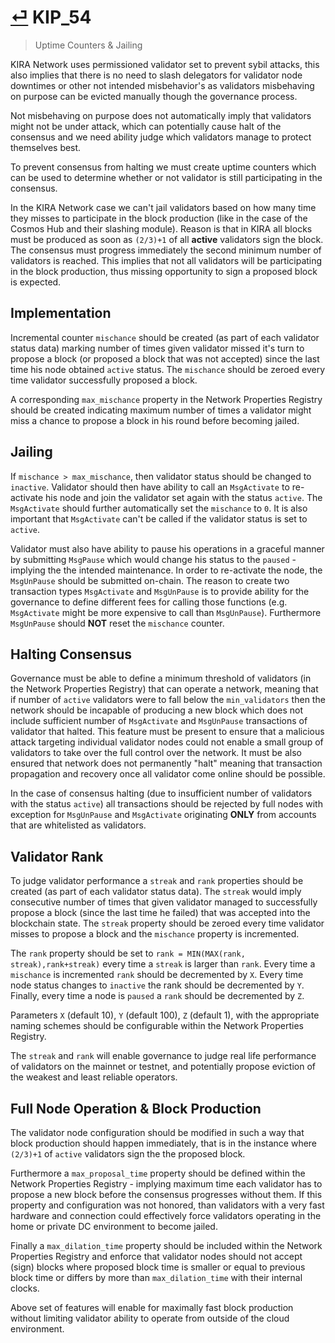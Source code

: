 # [⏎](README.md#Roadmap) KIP_54
> Uptime Counters & Jailing

KIRA Network uses permissioned validator set to prevent sybil attacks, this also implies that there is no need to slash delegators for validator node downtimes or other not intended misbehavior's as validators misbehaving on purpose can be evicted manually though the governance process.

Not misbehaving on purpose does not automatically imply that validators might not be under attack, which can potentially cause halt of the consensus and we need ability judge which validators manage to protect themselves best.

To prevent consensus from halting we must create uptime counters which can be used to determine whether or not validator is still participating in the consensus. 

In the KIRA Network case we can't jail validators based on how many time they misses to participate in the block production (like in the case of the Cosmos Hub and their slashing module). Reason is that in KIRA all blocks must be produced as soon as `(2/3)+1` of all **active** validators sign the block. The consensus must progress immediately the second minimum number of validators is reached. This implies that not all validators will be participating in the block production, thus missing opportunity to sign a proposed block is expected.

## Implementation

Incremental counter `mischance` should be created (as part of each validator status data) marking number of times given validator missed it's turn to propose a block (or proposed a block that was not accepted) since the last time his node obtained `active` status. The `mischance` should be zeroed every time validator successfully proposed a block.

A corresponding `max_mischance` property in the Network Properties Registry should be created indicating maximum number of times a validator might miss a chance to propose a block in his round before becoming jailed.

## Jailing

If `mischance > max_mischance`, then validator status should be changed to `inactive`. Validator should then have ability to call an `MsgActivate` to re-activate his node and join the validator set again with the status `active`. The `MsgActivate` should further automatically set the `mischance` to `0`. It is also important that `MsgActivate` can't be called if the validator status is set to `active`.

Validator must also have ability to pause his operations in a graceful manner by submitting `MsgPause` which would change his status to the `paused` - implying the the intended maintenance. In order to re-activate the node, the `MsgUnPause` should be submitted on-chain. The reason to create two transaction types `MsgActivate` and `MsgUnPause` is to provide ability for the governance to define different fees for calling those functions (e.g. `MsgActivate` might be more expensive to call than `MsgUnPause`). Furthermore `MsgUnPause` should **NOT** reset the `mischance` counter. 

## Halting Consensus

Governance must be able to define a minimum threshold of validators (in the Network Properties Registry) that can operate a network, meaning that if number of `active` validators were to fall below the `min_validators` then the network should be incapable of producing a new block which does not include sufficient number of `MsgActivate` and `MsgUnPause` transactions of validator that halted. This feature must be present to ensure that a malicious attack targeting individual validator nodes could not enable a small group of validators to take over the full control over the network. It must be also ensured that network does not permanently "halt" meaning that transaction propagation and recovery once all validator come online should be possible. 

In the case of consensus halting (due to insufficient number of validators with the status `active`) all transactions should be rejected by full nodes with exception for `MsgUnPause` and `MsgActivate` originating **ONLY** from accounts that are whitelisted as validators. 

## Validator Rank

To judge validator performance a `streak` and `rank` properties should be created (as part of each validator status data). The `streak` would imply consecutive number of times that given validator managed to successfully propose a block (since the last time he failed) that was accepted into the blockchain state. The `streak` property should be zeroed every time validator misses to propose a block and the `mischance` property is incremented. 

The `rank` property should be set to `rank = MIN(MAX(rank, streak),rank+streak)` every time a `streak` is larger than `rank`. Every time a `mischance` is incremented `rank` should be decremented by `X`. Every time node status changes to `inactive` the rank should be decremented by `Y`. Finally, every time a node is `paused` a `rank` should be decremented by `Z`.

Parameters `X` (default 10), `Y` (default 100), `Z` (default 1), with the appropriate naming schemes should be configurable within the Network Properties Registry.

The `streak` and `rank` will enable governance to judge real life performance of validators on the mainnet or testnet, and potentially propose eviction of the weakest and least reliable operators. 

## Full Node Operation & Block Production

The validator node configuration should be modified in such a way that block production should happen immediately, that is in the instance where `(2/3)+1` of `active` validators sign the the proposed block. 

Furthermore a `max_proposal_time` property should be defined within the Network Properties Registry - implying maximum time each validator has to propose a new block before the consensus progresses without them. If this property and configuration was not honored, than validators with a very fast hardware and connection could effectively force validators operating in the home or private DC environment to become jailed.

Finally a `max_dilation_time` property should be included within the Network Properties Registry and enforce that validator nodes should not accept (sign) blocks where proposed block time is smaller or equal to previous block time or differs by more than `max_dilation_time` with their internal clocks. 

Above set of features will enable for maximally fast block production without limiting validator ability to operate from outside of the cloud environment.
